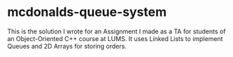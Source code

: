 # mcdonalds-queue-system
This is the solution I wrote for an Assignment I made as a TA for students of an Object-Oriented C++ course at LUMS. It uses Linked Lists to implement Queues and 2D Arrays for storing orders.
